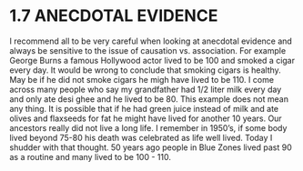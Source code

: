# 1.7 ANECDOTAL EVIDENCE

I recommend all to be very careful when looking at anecdotal evidence and always be sensitive to the issue of causation vs. association. For example George Burns a famous Hollywood actor lived to be 100 and smoked a cigar every day. It would be wrong to conclude that smoking cigars is healthy. May be if he did not smoke cigars he migh have lived to be 110. 
I come across many people who say my grandfather had 1/2 liter milk every day and only ate desi ghee and he lived to be 80. This example does not mean any thing. It is possible that if he had green juice instead of milk and ate olives and flaxseeds for fat he might have lived for another 10 years. Our ancestors really did not live a long life. I remember in 1950’s, if some body lived beyond 75-80 his death was celebrated as life well lived. Today I shudder with that thought. 50 years ago people in Blue Zones lived past 90 as a routine and many lived to be 100 - 110.